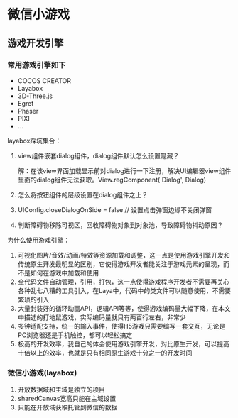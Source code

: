 # 微信小游戏

## 游戏开发引擎

### 常用游戏引擎如下

- COCOS CREATOR
- Layabox
- 3D-Three.js
- Egret
- Phaser
- PIXI
- ...

layabox踩坑集合：

1. view组件嵌套dialog组件，dialog组件默认怎么设置隐藏？

   解：在该view界面加载显示前对dialog进行一下注册，解决UI编辑器view组件里面的dialog组件无法获取。View.regComponent('Dialog', Dialog)

2. 怎么将按钮组件的层级设置在dialog组件之上？

3. UIConfig.closeDialogOnSide = false // 设置点击弹窗边缘不关闭弹窗 

4. 判断障碍物移除可视区，回收障碍物对象到对象池，导致障碍物抖动原因？

为什么使用游戏引擎：

1. 可视化图片/音效/动画/特效等资源加载和调整，这一点是使用游戏引擎开发和传统原生开发最明显的区别，它使得游戏开发者能关注于游戏元素的呈现，而不是如何在游戏中加载和使用
2. 全代码文件自动管理，引用，打包，这一点使得游戏程序开发者不需要再关心各种乱七八糟的工具引入，在Laya中，代码中的类文件可以随意使用，不需要繁琐的引入
3. 大量封装好的循环动画API，逻辑API等等，使得游戏编码量大幅下降，在本文中描述的打地鼠游戏，实际编码量就只有两百行左右，非常少
4. 多钟适配支持，统一的输入事件，使得H5游戏只需要编写一套交互，无论是PC浏览器还是手机触控，都可以轻松搞定
5. 极高的开发效率，我自己的体会使用游戏引擎开发，对比原生开发，可以提高十倍以上的效率，也就是只有相同原生游戏十分之一的开发时间

### 微信小游戏(layabox)

1. 开放数据域和主域是独立的项目
2. sharedCanvas宽高只能在主域设置
3. 只能在开放域获取托管到微信的数据
